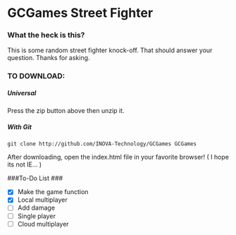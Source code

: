 GCGames Street Fighter
=======

### What the heck is this? ###
This is some random street fighter knock-off. That should answer your question. Thanks for asking.

### TO DOWNLOAD: ###
##### Universal #####
Press the zip button above then unzip it.

##### With Git #####
    
    git clone http://github.com/INOVA-Technology/GCGames GCGames


After downloading, open the index.html file in your favorite browser! ( I hope its not IE... )

###To-Do List ###
- [x] Make the game function
- [x] Local multiplayer
- [ ] Add damage
- [ ] Single player
- [ ] Cloud multiplayer
